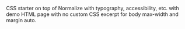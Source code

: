 CSS starter on top of Normalize with typography, accessibility, etc. with demo HTML page with no custom CSS excerpt for body max-width and margin auto.